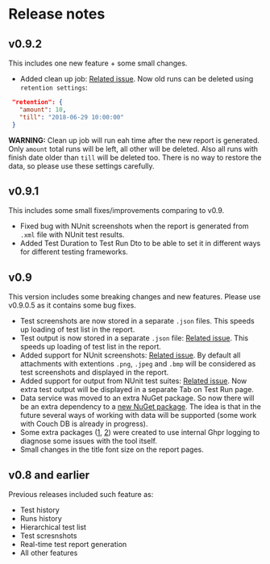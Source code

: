 # Release notes

## v0.9.2

This includes one new feature + some small changes.

 - Added clean up job: [Related issue](https://github.com/GHPReporter/Ghpr.Core/issues/57). Now old runs can be deleted using `retention settings`: 
 ``` json
  "retention": {
    "amount": 10,
    "till": "2018-06-29 10:00:00"
  }
 ```
**WARNING:** Clean up job will run eah time after the new report is generated. Only `amount` total runs will be left, all other will be deleted. Also all runs with finish date older than `till` will be deleted too. There is no way to restore the data, so please use these settings carefully.
 
## v0.9.1

This includes some small fixes/improvements comparing to v0.9.

 - Fixed bug with NUnit screenshots when the report is generated from `.xml` file with NUnit test results.
 - Added Test Duration to Test Run Dto to be able to set it in different ways for different testing frameworks.
 
## v0.9

This version includes some breaking changes and new features. Please use v0.9.0.5 as it contains some bug fixes.

 - Test screenshots are now stored in a separate `.json` files. This speeds up loading of test list in the report.
 - Test output is now stored in a separate `.json` file: [Related issue](https://github.com/GHPReporter/Ghpr.Core/issues/40). This speeds up loading of test list in the report.
 - Added support for NUnit screenshots: [Related issue](https://github.com/GHPReporter/Ghpr.NUnit/issues/37). 
By default all attachments with extentions `.png`, `.jpeg` and `.bmp` will be considered as test screenshots and displayed in the report. 
 - Added support for output from NUnit test suites: [Related issue](https://github.com/GHPReporter/Ghpr.NUnit/issues/36).
Now extra test output will be displayed in a separate Tab on Test Run page.
 - Data service was moved to an extra NuGet package. So now there will be an extra dependency to a [new NuGet package](https://www.nuget.org/packages/Ghpr.LocalFileSystem/).
The idea is that in the future several ways of working with data will be supported (some work with Couch DB is already in progress).
 - Some extra packages ([1](https://www.nuget.org/packages/Ghpr.SimpleFileLogger/), [2](https://www.nuget.org/packages/Ghpr.SerilogToSeqLogger/)) were created to use internal Ghpr logging to diagnose some issues with the tool itself.
 - Small changes in the title font size on the report pages.

## v0.8 and earlier

Previous releases included such feature as:

 - Test history
 - Runs history
 - Hierarchical test list
 - Test scresnshots
 - Real-time test report generation
 - All other features

